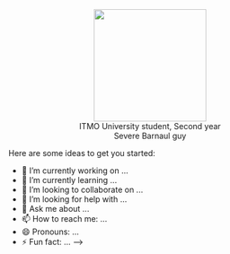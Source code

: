 <div align="center">
	<img src="https://i.gifer.com/origin/52/52e4bb28d095ff93d3a4019d43d628bc_w200.webp" width="200" height="200">
</div>

<div align="center">
  <div>ITMO University student, Second year </div>
  <div>Severe Barnaul guy</div>
</div>

Here are some ideas to get you started:

- 🔭 I’m currently working on ...
- 🌱 I’m currently learning ...
- 👯 I’m looking to collaborate on ...
- 🤔 I’m looking for help with ...
- 💬 Ask me about ...
- 📫 How to reach me: ...
- 😄 Pronouns: ...
- ⚡ Fun fact: ...
-->

